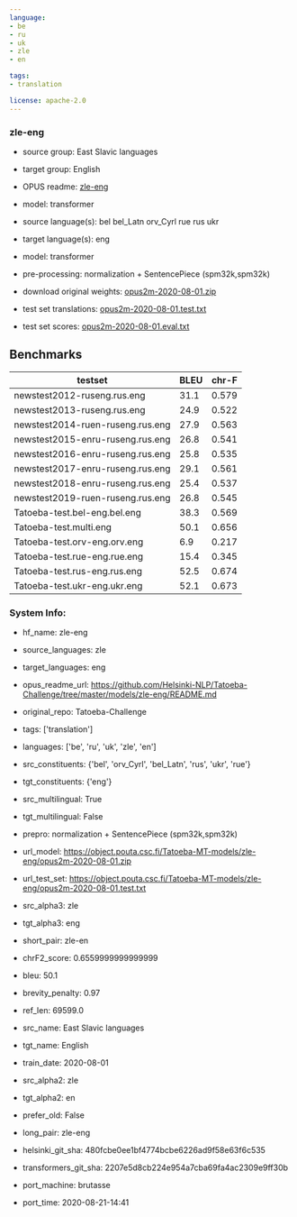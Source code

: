 ```yaml
---
language: 
- be
- ru
- uk
- zle
- en

tags:
- translation

license: apache-2.0
---
```


### zle-eng

* source group: East Slavic languages 
* target group: English 
*  OPUS readme: [zle-eng](https://github.com/Helsinki-NLP/Tatoeba-Challenge/tree/master/models/zle-eng/README.md)

*  model: transformer
* source language(s): bel bel_Latn orv_Cyrl rue rus ukr
* target language(s): eng
* model: transformer
* pre-processing: normalization + SentencePiece (spm32k,spm32k)
* download original weights: [opus2m-2020-08-01.zip](https://object.pouta.csc.fi/Tatoeba-MT-models/zle-eng/opus2m-2020-08-01.zip)
* test set translations: [opus2m-2020-08-01.test.txt](https://object.pouta.csc.fi/Tatoeba-MT-models/zle-eng/opus2m-2020-08-01.test.txt)
* test set scores: [opus2m-2020-08-01.eval.txt](https://object.pouta.csc.fi/Tatoeba-MT-models/zle-eng/opus2m-2020-08-01.eval.txt)

## Benchmarks

| testset               | BLEU  | chr-F |
|-----------------------|-------|-------|
| newstest2012-ruseng.rus.eng 	| 31.1 	| 0.579 |
| newstest2013-ruseng.rus.eng 	| 24.9 	| 0.522 |
| newstest2014-ruen-ruseng.rus.eng 	| 27.9 	| 0.563 |
| newstest2015-enru-ruseng.rus.eng 	| 26.8 	| 0.541 |
| newstest2016-enru-ruseng.rus.eng 	| 25.8 	| 0.535 |
| newstest2017-enru-ruseng.rus.eng 	| 29.1 	| 0.561 |
| newstest2018-enru-ruseng.rus.eng 	| 25.4 	| 0.537 |
| newstest2019-ruen-ruseng.rus.eng 	| 26.8 	| 0.545 |
| Tatoeba-test.bel-eng.bel.eng 	| 38.3 	| 0.569 |
| Tatoeba-test.multi.eng 	| 50.1 	| 0.656 |
| Tatoeba-test.orv-eng.orv.eng 	| 6.9 	| 0.217 |
| Tatoeba-test.rue-eng.rue.eng 	| 15.4 	| 0.345 |
| Tatoeba-test.rus-eng.rus.eng 	| 52.5 	| 0.674 |
| Tatoeba-test.ukr-eng.ukr.eng 	| 52.1 	| 0.673 |


### System Info: 
- hf_name: zle-eng

- source_languages: zle

- target_languages: eng

- opus_readme_url: https://github.com/Helsinki-NLP/Tatoeba-Challenge/tree/master/models/zle-eng/README.md

- original_repo: Tatoeba-Challenge

- tags: ['translation']

- languages: ['be', 'ru', 'uk', 'zle', 'en']

- src_constituents: {'bel', 'orv_Cyrl', 'bel_Latn', 'rus', 'ukr', 'rue'}

- tgt_constituents: {'eng'}

- src_multilingual: True

- tgt_multilingual: False

- prepro:  normalization + SentencePiece (spm32k,spm32k)

- url_model: https://object.pouta.csc.fi/Tatoeba-MT-models/zle-eng/opus2m-2020-08-01.zip

- url_test_set: https://object.pouta.csc.fi/Tatoeba-MT-models/zle-eng/opus2m-2020-08-01.test.txt

- src_alpha3: zle

- tgt_alpha3: eng

- short_pair: zle-en

- chrF2_score: 0.6559999999999999

- bleu: 50.1

- brevity_penalty: 0.97

- ref_len: 69599.0

- src_name: East Slavic languages

- tgt_name: English

- train_date: 2020-08-01

- src_alpha2: zle

- tgt_alpha2: en

- prefer_old: False

- long_pair: zle-eng

- helsinki_git_sha: 480fcbe0ee1bf4774bcbe6226ad9f58e63f6c535

- transformers_git_sha: 2207e5d8cb224e954a7cba69fa4ac2309e9ff30b

- port_machine: brutasse

- port_time: 2020-08-21-14:41